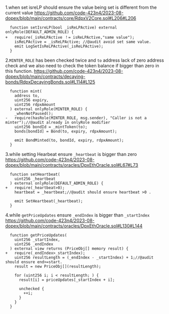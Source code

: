 1.when set isreLP should ensure the value being set is different from the current value
https://github.com/code-423n4/2023-08-dopex/blob/main/contracts/core/RdpxV2Core.sol#L206#L206
```solidity
  function setIsreLP(bool _isReLPActive) external onlyRole(DEFAULT_ADMIN_ROLE) {
+   require(_isReLPActive ！= isReLPActive,"same value"); 
    isReLPActive = _isReLPActive; //@audit avoid set same value.
    emit LogSetIsReLPActive(_isReLPActive);
  }
```

2.`MINTER_ROLE` has been checked twice and `to` address lack of zero address check and we also need to check the token balance if bigger than zero in this function.
https://github.com/code-423n4/2023-08-dopex/blob/main/contracts/decaying-bonds/RdpxDecayingBonds.sol#L114#L125
```solidity
  function mint(
    address to,
    uint256 expiry,
    uint256 rdpxAmount
  ) external onlyRole(MINTER_ROLE) {
    _whenNotPaused();
-   require(hasRole(MINTER_ROLE, msg.sender), "Caller is not a minter");//@audit already in onlyRole modifier
    uint256 bondId = _mintToken(to);
    bonds[bondId] = Bond(to, expiry, rdpxAmount);

    emit BondMinted(to, bondId, expiry, rdpxAmount);
  }
```

3.while setting Hearbeat ensure `_heartbeat` is bigger than zero
https://github.com/code-423n4/2023-08-dopex/blob/main/contracts/oracles/DpxEthOracle.sol#L67#L73
```solidity
  function setHeartbeat(
    uint256 _heartbeat
  ) external onlyRole(DEFAULT_ADMIN_ROLE) {
+   require(_heartbeat>0);
    heartbeat = _heartbeat;//@audit should ensure heartbeat >0 .

    emit SetHeartbeat(_heartbeat);
  }
```

4.while `getPriceUpdates` ensure `_endIndex` is bigger than `_startIndex`
https://github.com/code-423n4/2023-08-dopex/blob/main/contracts/oracles/DpxEthOracle.sol#L130#L144
```solidity
  function getPriceUpdates(
    uint256 _startIndex,
    uint256 _endIndex
  ) external view returns (PriceObj[] memory result) {
+   require(_endIndex>_startIndex);
    uint256 resultLength = (_endIndex - _startIndex) + 1;//@audit should ensure end>=start.
    result = new PriceObj[](resultLength);

    for (uint256 i; i < resultLength; ) {
      result[i] = priceUpdates[_startIndex + i];

      unchecked {
        ++i;
      }
    }
  }
```